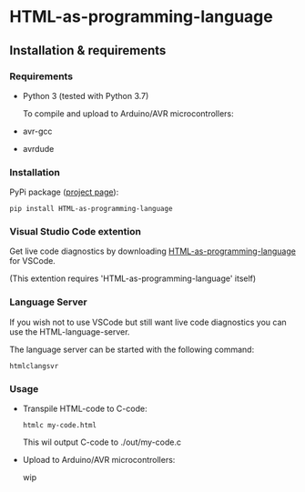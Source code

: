 # HTML-as-programming-language

## Installation & requirements

### Requirements
* Python 3 (tested with Python 3.7)

   To compile and upload to Arduino/AVR microcontrollers:

* avr-gcc
* avrdude


### Installation
PyPi package ([project page](https://pypi.org/project/HTML-as-programming-language/)):
```
pip install HTML-as-programming-language
```

### Visual Studio Code extention
Get live code diagnostics by downloading [HTML-as-programming-language](https://marketplace.visualstudio.com/items?itemName=HTML-as-programming-language.html-as-programming-language) for VSCode.

(This extention requires 'HTML-as-programming-language' itself)

### Language Server
If you wish not to use VSCode but still want live code diagnostics you can use the HTML-language-server.

The language server can be started with the following command:
```
htmlclangsvr
```


### Usage
* Transpile HTML-code to C-code:
    ```
    htmlc my-code.html
    ```
    This wil output C-code to ./out/my-code.c

* Upload to Arduino/AVR microcontrollers:

    wip
